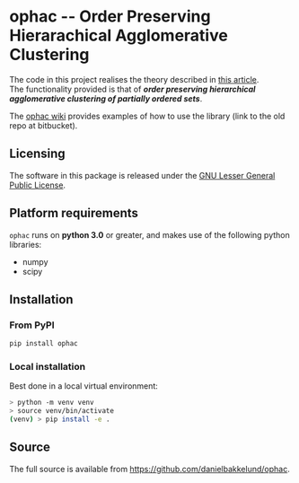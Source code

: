 # ophac -- Order Preserving Hierarachical Agglomerative Clustering
The code in this project realises the theory described in [this article](https://link.springer.com/article/10.1007/s10994-021-06125-0).</br>
The functionality provided is that of _**order preserving hierarchical agglomerative clustering of partially ordered sets**_.

The [ophac wiki](https://bitbucket.org/Bakkelund/ophac/wiki/Home) provides examples of how to use the library (link to the old repo at bitbucket).

## Licensing

The software in this package is released under the [GNU Lesser General Public License](https://www.gnu.org/licenses/lgpl-3.0.en.html).

## Platform requirements
`ophac` runs on **python 3.0** or greater, and makes use of the following python libraries:

* numpy
* scipy

## Installation

### From PyPI
```bash
pip install ophac
```

### Local installation
Best done in a local virtual environment:
```bash
> python -m venv venv
> source venv/bin/activate
(venv) > pip install -e .
```

## Source

The full source is available from <https://github.com/danielbakkelund/ophac>.